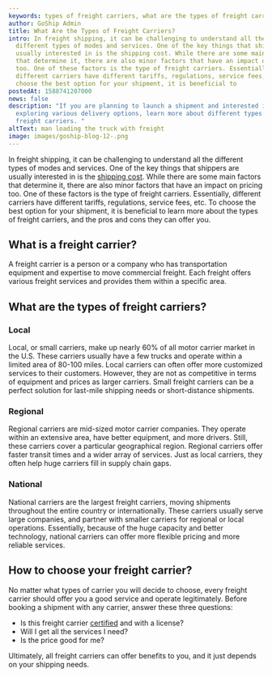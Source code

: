 ```yaml
---
keywords: types of freight carriers, what are the types of freight carriers
author: GoShip Admin
title: What Are the Types of Freight Carriers?
intro: In freight shipping, it can be challenging to understand all the
  different types of modes and services. One of the key things that shippers are
  usually interested in is the shipping cost. While there are some main factors
  that determine it, there are also minor factors that have an impact on pricing
  too. One of these factors is the type of freight carriers. Essentially,
  different carriers have different tariffs, regulations, service fees, etc. To
  choose the best option for your shipment, it is beneficial to
postedAt: 1588741207000
news: false
description: "If you are planning to launch a shipment and interested in
  exploring various delivery options, learn more about different types of
  freight carriers. "
altText: man loading the truck with freight
image: images/goship-blog-12-.png
---
```

In freight shipping, it can be challenging to understand all the different types of modes and services. One of the key things that shippers are usually interested in is the [shipping cost](https://www.goship.com/blog/what-are-the-different-types-of-freight-rates/). While there are some main factors that determine it, there are also minor factors that have an impact on pricing too. One of these factors is the type of freight carriers. Essentially, different carriers have different tariffs, regulations, service fees, etc. To choose the best option for your shipment, it is beneficial to learn more about the types of freight carriers, and the pros and cons they can offer you.

## What is a freight carrier?

A freight carrier is a person or a company who has transportation equipment and expertise to move commercial freight. Each freight offers various freight services and provides them within a specific area.

## What are the types of freight carriers?

### Local

Local, or small carriers, make up nearly 60% of all motor carrier market in the U.S. These carriers usually have a few trucks and operate within a limited area of 80-100 miles. Local carriers can often offer more customized services to their customers. However, they are not as competitive in terms of equipment and prices as larger carriers. Small freight carriers can be a perfect solution for last-mile shipping needs or short-distance shipments.

### Regional

Regional carriers are mid-sized motor carrier companies. They operate within an extensive area, have better equipment, and more drivers. Still, these carriers cover a particular geographical region. Regional carriers offer faster transit times and a wider array of services. Just as local carriers, they often help huge carriers fill in supply chain gaps.

### National

National carriers are the largest freight carriers, moving shipments throughout the entire country or internationally. These carriers usually serve large companies, and partner with smaller carriers for regional or local operations. Essentially, because of the huge capacity and better technology, national carriers can offer more flexible pricing and more reliable services.

## How to choose your freight carrier?

No matter what types of carrier you will decide to choose, every freight carrier should offer you a good service and operate legitimately. Before booking a shipment with any carrier, answer these three questions:

* Is this freight carrier [certified](https://www.fmcsa.dot.gov/regulations) and with a license?
* Will I get all the services I need?
* Is the price good for me?

Ultimately, all freight carriers can offer benefits to you, and it just depends on your shipping needs.
